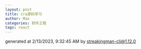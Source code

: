 ```yaml
---
layout: post
title: cra源码学习
author: Max
categories: 软件工程
tags: react
---
```



generated at 2/13/2023, 9:32:45 AM by streakingman-cli@1.12.0

